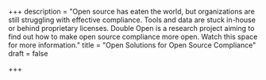 +++
description = "Open source has eaten the world, but organizations are still struggling with effective compliance. Tools and data are stuck in-house or behind proprietary licenses. Double Open is a research project aiming to find out how to make open source compliance more open. Watch this space for more information."
title = "Open Solutions for Open Source Compliance"
draft = false

+++
